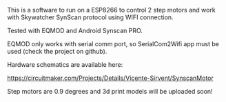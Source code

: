 This is a software to run on a ESP8266 to control 2 step motors and work with Skywatcher SynScan protocol using WIFI connection.

Tested with EQMOD and Android Synscan PRO.

EQMOD only works with serial comm port, so SerialCom2Wifi app must be used (check the project on github).

Hardware schematics are available here: 

https://circuitmaker.com/Projects/Details/Vicente-Sirvent/SynscanMotor

Step motors are 0.9 degrees and 3d print models will be uploaded soon!
